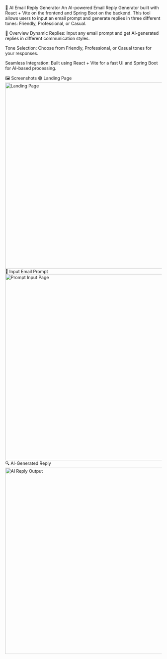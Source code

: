 📧 AI Email Reply Generator
An AI-powered Email Reply Generator built with React + Vite on the frontend and Spring Boot on the backend. This tool allows users to input an email prompt and generate replies in three different tones: Friendly, Professional, or Casual.

📝 Overview
Dynamic Replies: Input any email prompt and get AI-generated replies in different communication styles.

Tone Selection: Choose from Friendly, Professional, or Casual tones for your responses.

Seamless Integration: Built using React + Vite for a fast UI and Spring Boot for AI-based processing.

🖼️ Screenshots
🟢 Landing Page
<img src="./images/app_running.png" alt="Landing Page" width="600">
📝 Input Email Prompt
<img src="./images/email_prompt.png" alt="Prompt Input Page" width="600">
🔍 AI-Generated Reply
<img src="./images/generator_output.png" alt="AI Reply Output" width="600">
